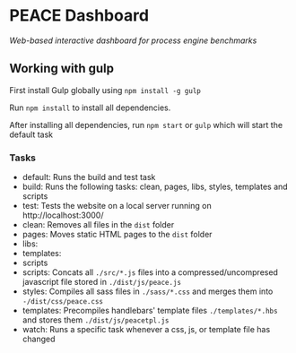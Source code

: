 # PEACE Dashboard

*Web-based interactive dashboard for process engine benchmarks*

## Working with gulp

First install Gulp globally using `npm install -g gulp`

Run `npm install` to install all dependencies.

After installing all dependencies, run `npm start` or `gulp` which will start the default task

### Tasks
- default: Runs the build and test task
- build: Runs the following tasks: clean, pages, libs, styles, templates and scripts 
- test: Tests the website on a local server running on http://localhost:3000/
- clean: Removes all files in the `dist` folder
- pages: Moves static HTML pages to the `dist`  folder
- libs:
- templates: 
- scripts
- scripts: Concats all `./src/*.js` files into a compressed/uncompresed javascript file stored in `./dist/js/peace.js`
- styles: Compiles all sass files in `./sass/*.css` and merges them into `-/dist/css/peace.css`
- templates: Precompiles handlebars' template files  `./templates/*.hbs` and stores them `./dist/js/peacetpl.js`  
- watch: Runs a specific task whenever a css, js, or template file has changed

